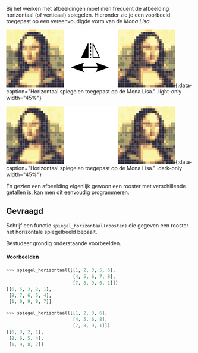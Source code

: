 Bij het werken met afbeeldingen moet men frequent de afbeelding horizontaal (of verticaal) spiegelen. Hieronder zie je een voorbeeld toegepast op een vereenvoudigde vorm van de *Mona Lisa*.

![Horizontaal spiegelen toegepast op de Mona Lisa.](media/monalisa.png "Horizontaal spiegelen toegepast op de Mona Lisa."){:data-caption="Horizontaal spiegelen toegepast op de Mona Lisa." .light-only width="45%"}

![Horizontaal spiegelen toegepast op de Mona Lisa.](media/monalisa_dark.png "Horizontaal spiegelen toegepast op de Mona Lisa."){:data-caption="Horizontaal spiegelen toegepast op de Mona Lisa." .dark-only width="45%"}

En gezien een afbeelding eigenlijk gewoon een rooster met verschillende getallen is, kan men dit eenvoudig programmeren.

## Gevraagd
Schrijf een functie `spiegel_horizontaal(rooster)` die gegeven een rooster het horizontale spiegelbeeld bepaalt. 

Bestudeer grondig onderstaande voorbeelden.

#### Voorbeelden

```python
>>> spiegel_horizontaal([[1, 2, 3, 5, 6],
                         [4, 5, 6, 7, 8],
                         [7, 8, 9, 0, 1]])
[[6, 5, 3, 2, 1],
 [8, 7, 6, 5, 4],
 [1, 0, 9, 8, 7]]
```

```python
>>> spiegel_horizontaal([[1, 2, 3, 6],
                         [4, 5, 6, 8],
                         [7, 8, 9, 1]])
[[6, 3, 2, 1],
 [8, 6, 5, 4],
 [1, 9, 8, 7]]
```